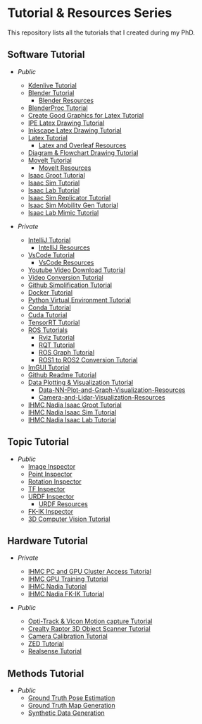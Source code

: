 # Tutorial & Resources Series
This repository lists all the tutorials that I created during my PhD.

## Software Tutorial
- *Public*
  - [Kdenlive Tutorial](https://github.com/ArghyaChatterjee/Kdenlive-Tutorial)
  - [Blender Tutorial](https://github.com/ArghyaChatterjee/Blender-Tutorial)
    - [Blender Resources](https://github.com/ArghyaChatterjee/Blender-Resources)
  - [BlenderProc Tutorial]()
  - [Create Good Graphics for Latex Tutorial](https://github.com/ArghyaChatterjee/Create-Good-Graphics-for-Latex-Tutorial)
  - [IPE Latex Drawing Tutorial](https://github.com/ArghyaChatterjee/IPE-Latex-Drawing-Tutorial)
  - [Inkscape Latex Drawing Tutorial](https://github.com/ArghyaChatterjee/Inkscape-Latex-Drawing-Tutorial)
  - [Latex Tutorial](https://github.com/ArghyaChatterjee/Latex-and-Overleaf-Tutorial)
    - [Latex and Overleaf Resources](https://github.com/ArghyaChatterjee/Latex-and-Overleaf-Resources) 
  - [Diagram & Flowchart Drawing Tutorial](https://github.com/ArghyaChatterjee/Diagram-and-Flowchart-Drawing-Tutorial) 
  - [MoveIt Tutorial](https://github.com/ArghyaChatterjee/MoveIt-Tutorial)
    - [MoveIt Resources](https://github.com/ArghyaChatterjee/MoveIt-Resources) 
  - [Isaac Groot Tutorial](https://github.com/ArghyaChatterjee/Isaac-Groot-Tutorial) 
  - [Isaac Sim Tutorial](https://github.com/ShalikAI/Isaac-Sim-Tutorial)
  - [Isaac Lab Tutorial](https://github.com/ArghyaChatterjee/Isaac-Lab-Tutorial)
  - [Isaac Sim Replicator Tutorial](https://github.com/ShalikAI/Isaac-Sim-Replicator-Tutorial)
  - [Isaac Sim Mobility Gen Tutorial](https://github.com/ShalikAI/Isaac-Sim-Mobility-Gen-Tutorial)
  - [Isaac Lab Mimic Tutorial](https://github.com/ArghyaChatterjee/Isaac-Lab-Mimic-Tutorial)

- *Private*
  - [IntelliJ Tutorial](https://github.com/ArghyaChatterjee/IntelliJ-Tutorial)
    - [IntelliJ Resources]()
  - [VsCode Tutorial]()
    - [VsCode Resources]()
  - [Youtube Video Download Tutorial](https://github.com/ArghyaChatterjee/Youtube-Video-Download-Tutorial)
  - [Video Conversion Tutorial](https://github.com/ArghyaChatterjee/Video-Conversion-Tutorial)
  - [Github Simplification Tutorial](https://github.com/ArghyaChatterjee/Github-Simplification-Tutorial)
  - [Docker Tutorial](https://github.com/ArghyaChatterjee/Docker-Tutorial)
  - [Python Virtual Environment Tutorial](https://github.com/ArghyaChatterjee/Python-Virtual-Environment-Tutorial)
  - [Conda Tutorial](https://github.com/ArghyaChatterjee/Conda-Tutorial)
  - [Cuda Tutorial](https://github.com/ArghyaChatterjee/Cuda-Tutorial)
  - [TensorRT Tutorial](https://github.com/ArghyaChatterjee/TensorRT-Tutorial)
  - [ROS Tutorials](https://github.com/robosavvy/ROS_Tutorials)
    - [Rviz Tutorial](https://github.com/ArghyaChatterjee/Rviz-Tutorial)
    - [RQT Tutorial](https://github.com/ArghyaChatterjee/RQT-Tutorial)
    - [ROS Graph Tutorial](https://github.com/ArghyaChatterjee/ROS-Graph-Tutorial)
    - [ROS1 to ROS2 Conversion Tutorial](https://github.com/ArghyaChatterjee/ROS1-to-ROS2-Conversion-Tutorial)
  - [ImGUI Tutorial](https://github.com/ArghyaChatterjee/ImGUI-Tutorial)
  - [Github Readme Tutorial](https://github.com/ArghyaChatterjee/Github-Readme-Tutorial)
  - [Data Plotting & Visualization Tutorial](https://github.com/ArghyaChatterjee/Data-Plotting-Visualization-Tutorial)
    - [Data-NN-Plot-and-Graph-Visualization-Resources](https://github.com/ArghyaChatterjee/Data-NN-Plot-and-Graph-Visualization-Resources)
    - [Camera-and-Lidar-Visualization-Resources](https://github.com/ArghyaChatterjee/Camera-and-Lidar-Visualization-Resources)
  - [IHMC Nadia Isaac Groot Tutorial](https://github.com/ArghyaChatterjee/IHMC-Nadia-Isaac-Groot-Tutorial) 
  - [IHMC Nadia Isaac Sim Tutorial](https://github.com/ArghyaChatterjee/IHMC-Nadia-Isaac-Sim-Tutorial)
  - [IHMC Nadia Isaac Lab Tutorial](https://github.com/ArghyaChatterjee/IHMC-Nadia-Isaac-Lab-Tutorial)

## Topic Tutorial
- *Public*
  - [Image Inspector](https://github.com/ArghyaChatterjee/image-inspector)
  - [Point Inspector](https://github.com/ArghyaChatterjee/point-inspector)
  - [Rotation Inspector](https://github.com/ArghyaChatterjee/Rotation-Inspector)
  - [TF Inspector](https://github.com/ArghyaChatterjee/TF-Inspector)
  - [URDF Inspector](https://github.com/ArghyaChatterjee/URDF-Inspector)
    - [URDF Resources](https://github.com/ArghyaChatterjee/URDF-Resources) 
  - [FK-IK Inspector](https://github.com/ArghyaChatterjee/IK-Inspector)
  - [3D Computer Vision Tutorial](https://github.com/mint-lab/3dv_tutorial) 

## Hardware Tutorial
- *Private*
  - [IHMC PC and GPU Cluster Access Tutorial](https://github.com/ArghyaChatterjee/IHMC-PC-and-GPU-Cluster-Access-Tutorial)
  - [IHMC GPU Training Tutorial](https://github.com/ArghyaChatterjee/IHMC-GPU-Training-Tutorial)
  - [IHMC Nadia Tutorial](https://github.com/ArghyaChatterjee/IHMC-Nadia-Tutorial)
  - [IHMC Nadia FK-IK Tutorial](https://github.com/ArghyaChatterjee/IHMC-Nadia-FK-IK-Tutorial)

- *Public*
  - [Opti-Track & Vicon Motion capture Tutorial](https://github.com/ArghyaChatterjee/Optitrack-and-Vicon-Mocap-Tutorial)
  - [Crealty Raptor 3D Object Scanner Tutorial](https://github.com/ArghyaChatterjee/Creality-Raptor-Scanner-Tutorial)
  - [Camera Calibration Tutorial](https://github.com/ArghyaChatterjee/Camera-Calibration-Tutorial)
  - [ZED Tutorial](https://github.com/ArghyaChatterjee/ZED-Tutorial)
  - [Realsense Tutorial](https://github.com/ArghyaChatterjee/Realsense-Tutorial)

## Methods Tutorial
- *Public*
  - [Ground Truth Pose Estimation](https://github.com/ArghyaChatterjee/Ground-Truth-Pose-Estimation)
  - [Ground Truth Map Generation](https://github.com/ArghyaChatterjee/Ground-Truth-Map-Generation)
  - [Synthetic Data Generation](https://github.com/ArghyaChatterjee/Synthetic-Data-Generation)
